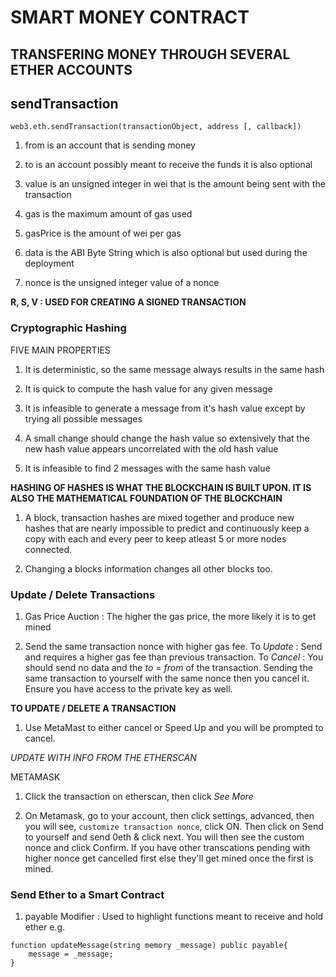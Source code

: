# SMART MONEY CONTRACT

## TRANSFERING MONEY THROUGH SEVERAL ETHER ACCOUNTS

## sendTransaction

`web3.eth.sendTransaction(transactionObject, address [, callback])`

1. from is an account that is sending money

2. to is an account possibly meant to receive the funds it is also optional

3. value is an unsigned integer in wei that is the amount being sent with the transaction

4. gas is the maximum amount of gas used

5. gasPrice is the amount of wei per gas

6. data is the ABI Byte String which is also optional but used during the deployment

7. nonce is the unsigned integer value of a nonce

**R, S, V : USED FOR CREATING A SIGNED TRANSACTION**

### Cryptographic Hashing 

FIVE MAIN PROPERTIES

1. It is deterministic, so the same message always results in the same hash

2. It is quick to compute the hash value for any given message

3. It is infeasible to generate a message from it's hash value except by trying all possible messages

4. A small change should change the hash value so extensively that the new hash value appears uncorrelated with the old hash value

5. It is infeasible to find 2 messages with the same hash value

**HASHING OF HASHES IS WHAT THE BLOCKCHAIN IS BUILT UPON. IT IS ALSO THE MATHEMATICAL FOUNDATION OF THE BLOCKCHAIN**

1. A block, transaction hashes are mixed together and produce new hashes that are nearly impossible to predict and continuously keep a copy with each and every peer to keep atleast 5 or more nodes connected.

2. Changing a blocks information changes all other blocks too.

### Update / Delete Transactions

1. Gas Price Auction : The higher the gas price, the more likely it is to get mined

2. Send the same transaction nonce with higher gas fee. To *Update* : Send and requires a higher gas fee than previous transaction. To *Cancel* : You should send no data and the  *to* = *from* of the transaction. Sending the same transaction to yourself with the same nonce then you cancel it. Ensure you have access to the private key as well.

**TO UPDATE / DELETE A TRANSACTION**

1. Use MetaMast to either cancel or Speed Up and you will be prompted to cancel.

*UPDATE WITH INFO FROM THE ETHERSCAN*

METAMASK

1. Click the transaction on etherscan, then click *See More*

2. On Metamask, go to your account, then click settings, advanced, then you will see, `customize transaction nonce`, click ON. Then click on Send to yourself and send 0eth & click next. You will then see the custom nonce and click Confirm. If you have other transcations pending with higher nonce get cancelled first else they'll get mined once the first is mined.

### Send Ether to a Smart Contract

1. payable Modifier : Used to highlight functions meant to receive and hold ether 
e.g. 
```solidity
function updateMessage(string memory _message) public payable{
    message = _message;
}
```


